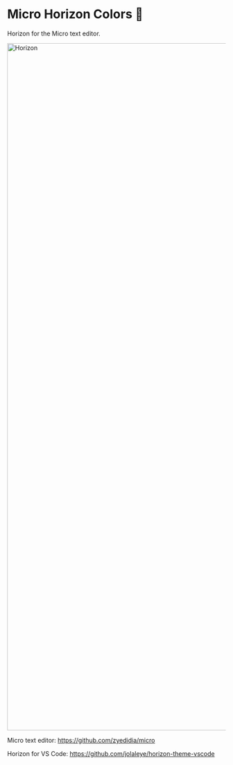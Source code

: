 # Micro Horizon Colors 🌅

Horizon for the Micro text editor.

<img width="1581" alt="Horizon" src="https://github.com/user-attachments/assets/2efb84b7-4a81-4047-9b3d-f4b3aee0eb80" />


Micro text editor: https://github.com/zyedidia/micro

Horizon for VS Code: https://github.com/jolaleye/horizon-theme-vscode
